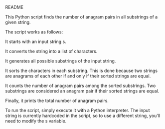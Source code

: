README

This Python script finds the number of anagram pairs in all substrings of a given string.

The script works as follows:

It starts with an input string s.

It converts the string into a list of characters.

It generates all possible substrings of the input string.

It sorts the characters in each substring. This is done because two strings are anagrams of each other if and only if their sorted strings are equal.

It counts the number of anagram pairs among the sorted substrings. Two substrings are considered an anagram pair if their sorted strings are equal.

Finally, it prints the total number of anagram pairs.

To run the script, simply execute it with a Python interpreter. The input string is currently hardcoded in the script, so to use a different string, you'll need to modify the s variable.